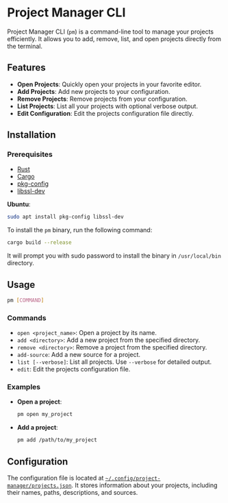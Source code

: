 # Project Manager CLI

Project Manager CLI (`pm`) is a command-line tool to manage your projects efficiently. It allows you to add, remove, list, and open projects directly from the terminal.

## Features

- **Open Projects**: Quickly open your projects in your favorite editor.
- **Add Projects**: Add new projects to your configuration.
- **Remove Projects**: Remove projects from your configuration.
- **List Projects**: List all your projects with optional verbose output.
- **Edit Configuration**: Edit the projects configuration file directly.

## Installation

### Prerequisites

- [Rust](https://www.rust-lang.org/tools/install)
- [Cargo](https://doc.rust-lang.org/cargo/getting-started/installation.html)
- [pkg-config](https://www.freedesktop.org/wiki/Software/pkg-config/)
- [libssl-dev](https://www.openssl.org/)

**Ubuntu**:
```sh
sudo apt install pkg-config libssl-dev
```

To install the `pm` binary, run the following command:

```sh
cargo build --release
```
It will prompt you with sudo password to install the binary in `/usr/local/bin` directory.

## Usage

```sh
pm [COMMAND]
```

### Commands

- `open <project_name>`: Open a project by its name.
- `add <directory>`: Add a new project from the specified directory.
- `remove <directory>`: Remove a project from the specified directory.
- `add-source`: Add a new source for a project.
- `list [--verbose]`: List all projects. Use `--verbose` for detailed output.
- `edit`: Edit the projects configuration file.

### Examples

- **Open a project**:
  ```sh
  pm open my_project
  ```

- **Add a project**:
  ```sh
  pm add /path/to/my_project
  ```

## Configuration

The configuration file is located at [`~/.config/project-manager/projects.json`]("~/.config/project-manager/projects.json"). It stores information about your projects, including their names, paths, descriptions, and sources.
